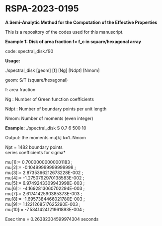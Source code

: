 # RSPA-2023-0195
<b>A Semi-Analytic Method for the Computation of the Effective Properties</b>

This is a repository of the codes used for this manuscript.

<b>Example 1: Disk of area fraction f< f_c in square/hexagonal array</b>

code: spectral_disk.f90

<b>Usage:</b> 

./spectral_disk [geom] [f]  [Ng] [Ndpt]  [Nmom]
    
  geom: S/T (square/hexagonal) 
  
  f: area fraction
  
  Ng : Number of Green function coefficients
  
  Ndpt : Number of boundary points per unit length
  
  Nmom: Number of moments (even integer)
  
<b>Example:</b> ./spectral_disk S 0.7 6 500 10

</b>Output: the moments mu[k] k=1..Nmom</b>

 Npt =         1482  boundary points <br>
 series coefficients for sigma*<br>
 
 mu[1]:=  0.70000000000001183      ;<br>
 mu[2]:= -0.10499999999999998      ;<br>
 mu[3]:=   2.8735366212673228E-002 ;<br>
 mu[4]:=  -1.2750792970138583E-002 ;<br>
 mu[5]:=   6.9749243309943998E-003 ;<br>
 mu[6]:=  -4.1692813060702294E-003 ;<br>
 mu[7]:=   2.6174142590385373E-003 ;<br>
 mu[8]:=  -1.6957384466021780E-003 ;<br>
 mu[9]:=   1.1221268517625290E-003 ;<br>
 mu[10]:=  -7.5341424121961893E-004 ;<br>
  
 Exec time  =   0.26382304599974304      seconds<br>
